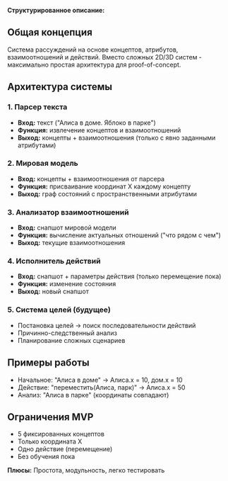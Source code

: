 **Структурированное описание:**

## Общая концепция
Система рассуждений на основе концептов, атрибутов, взаимоотношений и действий. Вместо сложных 2D/3D систем - максимально простая архитектура для proof-of-concept.

## Архитектура системы

### 1. Парсер текста
- **Вход:** текст ("Алиса в доме. Яблоко в парке")
- **Функция:** извлечение концептов и взаимоотношений
- **Выход:** концепты + взаимоотношения (только с явно заданными атрибутами)

### 2. Мировая модель
- **Вход:** концепты + взаимоотношения от парсера
- **Функция:** присваивание координат X каждому концепту
- **Выход:** граф состояний с пространственными атрибутами

### 3. Анализатор взаимоотношений
- **Вход:** снапшот мировой модели
- **Функция:** вычисление актуальных отношений ("что рядом с чем")
- **Выход:** текущие взаимоотношения

### 4. Исполнитель действий
- **Вход:** снапшот + параметры действия (только перемещение пока)
- **Функция:** изменение состояния
- **Выход:** новый снапшот

### 5. Система целей (будущее)
- Постановка целей → поиск последовательности действий
- Причинно-следственный анализ
- Планирование сложных сценариев

## Примеры работы
- Начальное: "Алиса в доме" → Алиса.x = 10, дом.x = 10
- Действие: "переместить(Алиса, парк)" → Алиса.x = 50
- Анализ: "Алиса в парке" (координаты совпадают)

## Ограничения MVP
- 5 фиксированных концептов
- Только координата X
- Одно действие (перемещение)
- Без обучения пока

**Плюсы:** Простота, модульность, легко тестировать
